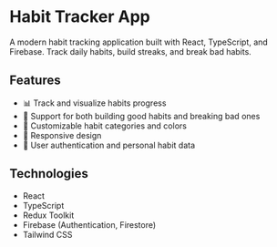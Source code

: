 # Habit Tracker App

A modern habit tracking application built with React, TypeScript, and Firebase. Track daily habits, build streaks, and break bad habits.

## Features
- 📊 Track and visualize habits progress
- 🔄 Support for both building good habits and breaking bad ones
- 🎨 Customizable habit categories and colors
- 📱 Responsive design
- 🔑 User authentication and personal habit data

## Technologies
- React
- TypeScript
- Redux Toolkit
- Firebase (Authentication, Firestore)
- Tailwind CSS

